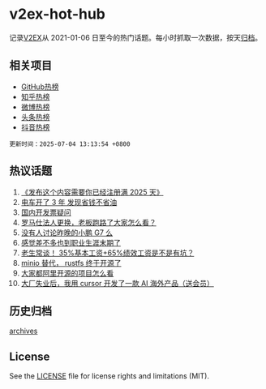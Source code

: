 # v2ex-hot-hub

 记录[V2EX](https://www.v2ex.com/)从 2021-01-06 日至今的热门话题。每小时抓取一次数据，按天[归档](archives)。
 
 ## 相关项目

- [GitHub热榜](https://github.com/lonnyzhang423/github-hot-hub)
- [知乎热榜](https://github.com/lonnyzhang423/zhihu-hot-hub)
- [微博热榜](https://github.com/lonnyzhang423/weibo-hot-hub)
- [头条热榜](https://github.com/lonnyzhang423/toutiao-hot-hub)
- [抖音热榜](https://github.com/lonnyzhang423/douyin-hot-hub)


 `更新时间：2025-07-04 13:13:54 +0800`

## 热议话题

1. [《发布这个内容需要你已经注册满 2025 天》](https://www.v2ex.com/t/1142771)
1. [电车开了 3 年 发现省钱不省油](https://www.v2ex.com/t/1142850)
1. [国内开发票疑问](https://www.v2ex.com/t/1142757)
1. [罗马仕法人更换，老板跑路了大家怎么看？](https://www.v2ex.com/t/1142905)
1. [没有人讨论昨晚的小鹏 G7 么](https://www.v2ex.com/t/1142950)
1. [感觉差不多也到职业生涯末期了](https://www.v2ex.com/t/1142886)
1. [老生常谈！ 35%基本工资+65%绩效工资是不是有坑？](https://www.v2ex.com/t/1142835)
1. [minio 替代， rustfs 终于开源了](https://www.v2ex.com/t/1142853)
1. [大家都阿里开源的项目怎么看](https://www.v2ex.com/t/1142889)
1. [大厂失业后，我用 cursor 开发了一款 AI 海外产品（送会员）](https://www.v2ex.com/t/1142797)

## 历史归档

[archives](archives)

## License

See the [LICENSE](LICENSE) file for license rights and limitations (MIT).

